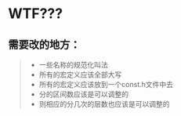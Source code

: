 # WTF???
## 需要改的地方：
> * 一些名称的规范化叫法
> * 所有的宏定义应该全部大写
> * 所有的宏定义应该放到一个const.h文件中去
> * 分的区间数应该是可以调整的
> * 则相应的分几次的层数也应该是可以调整的


